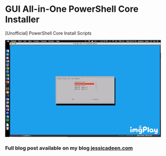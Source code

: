 # GUI All-in-One PowerShell Core Installer
[Unofficial] PowerShell Core Install Scripts

![pwsh preview](images/example.GIF)

### Full blog post available on my blog [jessicadeen.com](http://jessicadeen.com/linux/powershell-core-master/) 